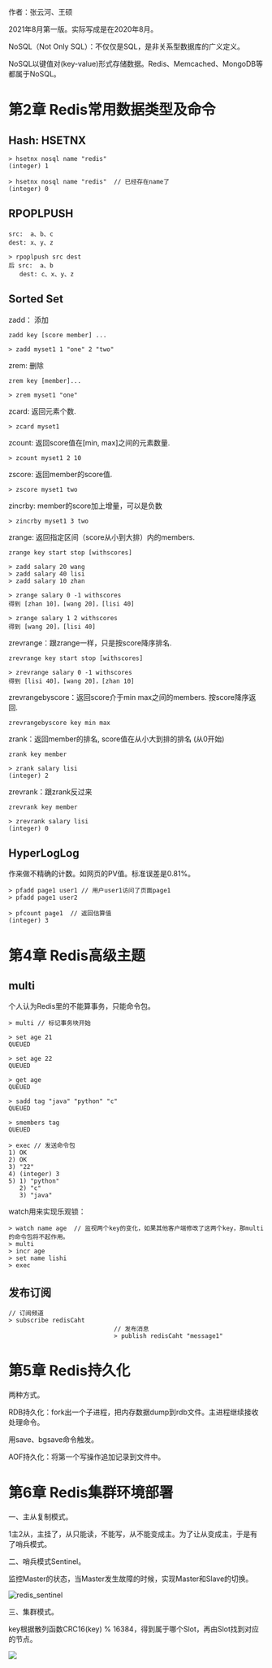 作者：张云河、王硕

2021年8月第一版。实际写成是在2020年8月。



NoSQL（Not Only SQL）：不仅仅是SQL，是非关系型数据库的广义定义。

NoSQL以键值对(key-value)形式存储数据。Redis、Memcached、MongoDB等都属于NoSQL。



# 第2章 Redis常用数据类型及命令

## Hash: HSETNX

```shell
> hsetnx nosql name "redis"
(integer) 1

> hsetnx nosql name "redis"  // 已经存在name了
(integer) 0
```



## RPOPLPUSH

```shell
src:  a、b、c
dest: x、y、z

> rpoplpush src dest 
后 src:  a、b
   dest: c、x、y、z

```



## Sorted Set

zadd： 添加

```shell
zadd key [score member] ...

> zadd myset1 1 "one" 2 "two"
```



zrem: 删除

```shell
zrem key [member]...

> zrem myset1 "one"
```



zcard: 返回元素个数.

```shell
> zcard myset1
```



zcount: 返回score值在[min, max]之间的元素数量.

```shell
> zcount myset1 2 10
```



zscore: 返回member的score值.

```shell
> zscore myset1 two
```



zincrby: member的score加上增量，可以是负数

```
> zincrby myset1 3 two
```



zrange: 返回指定区间（score从小到大排）内的members.

```shell
zrange key start stop [withscores]

> zadd salary 20 wang
> zadd salary 40 lisi
> zadd salary 10 zhan

> zrange salary 0 -1 withscores
得到 [zhan 10]，[wang 20]，[lisi 40]

> zrange salary 1 2 withscores
得到 [wang 20]，[lisi 40]
```



zrevrange：跟zrange一样，只是按score降序排名.

```
zrevrange key start stop [withscores]

> zrevrange salary 0 -1 withscores
得到 [lisi 40]，[wang 20]，[zhan 10]
```



zrevrangebyscore：返回score介于min max之间的members. 按score降序返回.

```shell
zrevrangebyscore key min max
```



zrank：返回member的排名, score值在从小大到排的排名 (从0开始)

```shell
zrank key member

> zrank salary lisi
(integer) 2
```



zrevrank：跟zrank反过来

```shell
zrevrank key member

> zrevrank salary lisi
(integer) 0
```



## HyperLogLog

作来做不精确的计数。如网页的PV值。标准误差是0.81%。

```shell
> pfadd page1 user1 // 用户user1访问了页面page1
> pfadd page1 user2 

> pfcount page1  // 返回估算值
(integer) 3
```



# 第4章 Redis高级主题

## multi

个人认为Redis里的不能算事务，只能命令包。

```shell
> multi // 标记事务块开始

> set age 21
QUEUED

> set age 22
QUEUED

> get age
QUEUED

> sadd tag "java" "python" "c"
QUEUED

> smembers tag
QUEUED

> exec // 发送命令包
1) OK
2) OK
3) "22"
4) (integer) 3
5) 1) "python"
   2) "c"
   3) "java"
```

watch用来实现乐观锁：

```shell
> watch name age  // 监视两个key的变化，如果其他客户端修改了这两个key，那multi的命令包将不起作用。
> multi
> incr age
> set name lishi
> exec
```



## 发布订阅

```shell
// 订阅频道
> subscribe redisCaht
                             // 发布消息
                             > publish redisCaht "message1"
```



# 第5章 Redis持久化

两种方式。

RDB持久化：fork出一个子进程，把内存数据dump到rdb文件。主进程继续接收处理命令。

用save、bgsave命令触发。



AOF持久化：将第一个写操作追加记录到文件中。



# 第6章 Redis集群环境部署

一、主从复制模式。

1主2从，主挂了，从只能读，不能写，从不能变成主。为了让从变成主，于是有了哨兵模式。



二、哨兵模式Sentinel。

监控Master的状态，当Master发生故障的时候，实现Master和Slave的切换。

![redis_sentinel](../images/redis_sentinel.svg)

三、集群模式。

key根据散列函数CRC16(key) % 16384，得到属于哪个Slot，再由Slot找到对应的节点。

![](../images/redis_cluster.svg)

